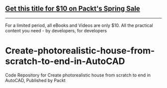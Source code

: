 ## [Get this title for $10 on Packt's Spring Sale](https://www.packt.com/V15592?utm_source=github&utm_medium=packt-github-repo&utm_campaign=spring_10_dollar_2022)
-----
For a limited period, all eBooks and Videos are only $10. All the practical content you need \- by developers, for developers

# Create-photorealistic-house-from-scratch-to-end-in-AutoCAD
Code Repository for Create photorealistic house from scratch to end in AutoCAD, Published by Packt
